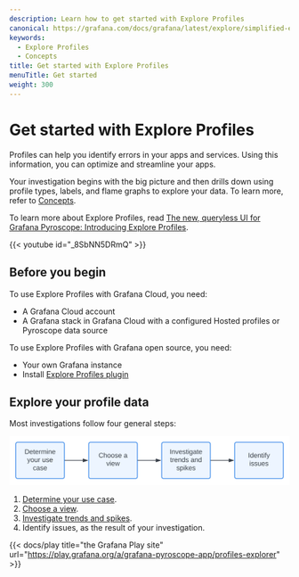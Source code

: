 ```yaml
---
description: Learn how to get started with Explore Profiles
canonical: https://grafana.com/docs/grafana/latest/explore/simplified-exploration/profiles/get-started/
keywords:
  - Explore Profiles
  - Concepts
title: Get started with Explore Profiles
menuTitle: Get started
weight: 300
---
```


# Get started with Explore Profiles

Profiles can help you identify errors in your apps and services.
Using this information, you can optimize and streamline your apps.

Your investigation begins with the big picture and then drills down using profile types, labels, and flame graphs to explore your data. To learn more, refer to [Concepts](../concepts/).

To learn more about Explore Profiles, read [The new, queryless UI for Grafana Pyroscope: Introducing Explore Profiles](https://grafana.com/blog/2024/07/18/the-new-queryless-ui-for-grafana-pyroscope-introducing-explore-profiles/).

{{< youtube id="_8SbNN5DRmQ" >}}

## Before you begin

To use Explore Profiles with Grafana Cloud, you need:

- A Grafana Cloud account
- A Grafana stack in Grafana Cloud with a configured Hosted profiles or Pyroscope data source

To use Explore Profiles with Grafana open source, you need:

- Your own Grafana instance
- Install [Explore Profiles plugin](https://grafana.com/grafana/plugins/grafana-pyroscope-app/)

## Explore your profile data

Most investigations follow four general steps:

![Steps for exploring your profiling data](../images/explore-profiles-steps.svg)

1. [Determine your use case](../determine-use-case/).
1. [Choose a view](../choose-a-view/).
1. [Investigate trends and spikes](../investigate/).
1. Identify issues, as the result of your investigation.

{{< docs/play title="the Grafana Play site" url="https://play.grafana.org/a/grafana-pyroscope-app/profiles-explorer" >}}
